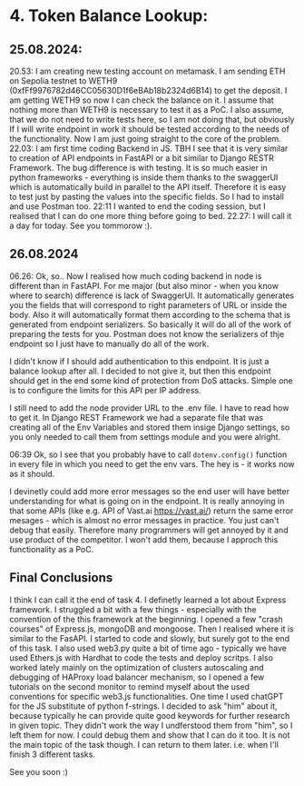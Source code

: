 # 4. Token Balance Lookup:
25.08.2024:
---
20.53: I am creating new testing account on metamask. I am sending ETH on Sepolia testnet to WETH9 (0xfFf9976782d46CC05630D1f6eBAb18b2324d6B14) to get the deposit. I am getting WETH9 so now I can check the balance on it. I assume that nothing more than WETH9 is necessary to test it as a PoC. I also assume, that we do not need to write tests here, so I am not doing that, but obviously If I will write endpoint in work it should be tested according to the needs of the functionality. Now I am just going straight to the core of the problem. 
22.03: I am first time coding Backend in JS. TBH I see that it is very similar to creation of API endpoints in FastAPI or a bit similar to Django RESTR Framework. The bug difference is with testing. It is so much easier in python frameworks - everything is inside them thanks to the swaggerUI which is automatically build in parallel to the API itself. Therefore it is easy to test just by pasting the values into the specific fields. So I had to install and use Postman too. 
22:11 I wanted to end the coding session, but I realised that I can do one more thing before going to bed.
22.27: I will call it a day for today. See you tommorow :).

26.08.2024
---
06.26: Ok, so.. Now I realised how much coding backend in node is different than in FastAPI. For me major (but also minor - when you know where to search) difference is lack of SwaggerUI. It automatically generates you the fields that will correspond to right parameters of URL or inside the body. Also it will automatically format them according to the schema that is generated from endpoint serializers. So basically it will do all of the work of preparing the tests for you. Postman does not know the serializers of thje endpoint so I just have to manually do all of the work.

I didn't know if I should add authentication to this endpoint. It is just a balance lookup after all. I decided to not give it, but then this endpoint should get in the end some kind of protection from DoS attacks. Simple one is to configure the limits for this API per IP address.

I still need to add the node provider URL to the .env file. I have to read how to get it. In Django REST Framework we had a separate file that was creating all of the Env Variables and stored them insige Django settings, so you only needed to call them from settings module and you were alright.

06:39 Ok, so I see that you probably have to call `dotenv.config()` function in every file in which you need to get the env vars. The hey is - it works now as it should.

I devinetly could add more error messages so the end user will have better understanding for what is going on in the endpoint. It is really annoying in that some APIs (like e.g. API of Vast.ai https://vast.ai/) return the same error mesages - which is almost no error messages in practice. You just can't debug that easily. Therefore many programmers will get annoyed by it and use product of the competitor. I won't add them, because I approch this functionality as a PoC.


Final Conclusions
---
I think I can call it the end of task 4. I definetly learned a lot about Express framework. I struggled a bit with a few things - especially with the convention of the this framework at the beginning. I opened a few "crash courses" of Express.js, mongoDB and mongoose. Then I realised where it is similar to the FasAPI.  I started to code and slowly, but surely got to the end of this task. I also used web3.py quite a bit of time ago - typically we have used Ethers.js with Hardhat to code the tests and deploy scritps. I also worked lately mainly on the optimization of clusters autoscaling and debugging of HAProxy load balancer mechanism, so I opened a few tutorials on the second monitor to remind myself about the used conventions for specific web3.js functionalities. One time I used chatGPT for the JS substitute of python f-strings. I decided to ask "him" about it, because typically he can provide quite good keywords for further research in given topic. They didn't work the way I undferstood them from "him", so I left them for now. I could debug them and show that I can do it too. It is not the main topic of the task though. I can return to them later. i.e. when I'll finish 3 different tasks. 

See you soon :)


